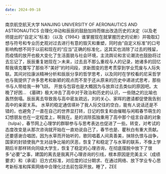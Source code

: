 ```yaml
---
date: 2024-09-18
---
```


南京航空航天大学
NANJING UNIVERSITY OF AERONAUTICS AND ASTRONAUTICS
合理化冲动和辰辰的鼓励加持而做出改造历史的决定（以及老师提出的“自定义”标准）（以及《1984》谁掌握现在就掌握历史的论断）并吸取幻想与符号和专业历史观对过去进行有意的毁灭和重塑，同时由“自定义标准”的口号影响构想不同于以前和现在的“应当”正确的标准化，这其实也消除了过去的残留，而疫情的放开也极大变化了生活面貌与社会环境，主流舆论和言论潮流也鼓励将过去忘记了，辰辰重复她现在＞未来，过去且不那么重视与人的记录，她诸多的回忆帮我填克覆写了那些不“美好”的时间段，求新图变的思考贯穿到学业荒废与人际失联。其间对拉康派精神分析和辰辰分享的哲学思考，以及同时在学校看的尼采哲学也与我提供了许多思考和新颖的观点而不至于还从原来的历史中递进式思考，那些书与人带给我一种飞跃。
开放与包容也是大概因为与放弃过去类似的原因吧。太晚了好困...
《墓碑》极大冲击了高中对于政治和历史的认识，一些随之的比喻也轰然倒塌。辰辰离去导致我与高中密友疏远，刘的关心、家晖的邀请都促使我告别高中的亲密关系。
水草的稳定通信填补了我人际交往的空白，能有人说话还是不错的，也避免了一直在自己的世界显打转，日记的恢复和由催眠与闲暇春节萌生的幻想朋友也在一定程度上，啊我在。是的消除孤独重用了高中那个组言自语的对象（tulpa），春节网上心理学的群聊参与与思考表达也促进了一些。转变，对考试的态度改变是从那次咨询就开始在一直劝说自己了，春节也是、瞿秋白有重大贡献。还要感谢合唱团，因为水草而开始听的，歌同唱着人间真善美，抹除仇恨与战争，国家的封锁使我产生对战争比喻的厌恶，恢复了和稳定了与水草的联系，不像上学期后半那样转向同级大学生，恢复了稳定的心理咨询，在彻底摆脱中放下了很多“必要”之事，建国的离去是我离开心理咨询的引线，根本原因是完美主义（成绩要求）和（承诺）旧方式标准，对应度的过分期求、在通过网络、放下学业专心思考新标准和挥索网络中合理化过去前包容开放。睡了，ZEE
